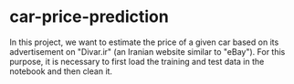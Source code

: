 # car-price-prediction
In this project, we want to estimate the price of a given car based on its advertisement on "Divar.ir" (an Iranian website similar to "eBay"). For this purpose, it is necessary to first load the training and test data in the notebook and then clean it.
